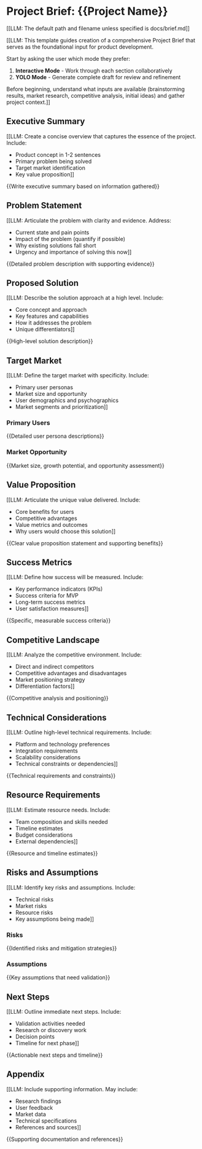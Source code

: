 # Project Brief: {{Project Name}}

[[LLM: The default path and filename unless specified is docs/brief.md]]

[[LLM: This template guides creation of a comprehensive Project Brief that serves as the foundational input for product development.

Start by asking the user which mode they prefer:

1. **Interactive Mode** - Work through each section collaboratively
2. **YOLO Mode** - Generate complete draft for review and refinement

Before beginning, understand what inputs are available (brainstorming results, market research, competitive analysis, initial ideas) and gather project context.]]

## Executive Summary

[[LLM: Create a concise overview that captures the essence of the project. Include:

- Product concept in 1-2 sentences
- Primary problem being solved
- Target market identification
- Key value proposition]]

{{Write executive summary based on information gathered}}

## Problem Statement

[[LLM: Articulate the problem with clarity and evidence. Address:

- Current state and pain points
- Impact of the problem (quantify if possible)
- Why existing solutions fall short
- Urgency and importance of solving this now]]

{{Detailed problem description with supporting evidence}}

## Proposed Solution

[[LLM: Describe the solution approach at a high level. Include:

- Core concept and approach
- Key features and capabilities
- How it addresses the problem
- Unique differentiators]]

{{High-level solution description}}

## Target Market

[[LLM: Define the target market with specificity. Include:

- Primary user personas
- Market size and opportunity
- User demographics and psychographics
- Market segments and prioritization]]

### Primary Users

{{Detailed user persona descriptions}}

### Market Opportunity

{{Market size, growth potential, and opportunity assessment}}

## Value Proposition

[[LLM: Articulate the unique value delivered. Include:

- Core benefits for users
- Competitive advantages
- Value metrics and outcomes
- Why users would choose this solution]]

{{Clear value proposition statement and supporting benefits}}

## Success Metrics

[[LLM: Define how success will be measured. Include:

- Key performance indicators (KPIs)
- Success criteria for MVP
- Long-term success metrics
- User satisfaction measures]]

{{Specific, measurable success criteria}}

## Competitive Landscape

[[LLM: Analyze the competitive environment. Include:

- Direct and indirect competitors
- Competitive advantages and disadvantages
- Market positioning strategy
- Differentiation factors]]

{{Competitive analysis and positioning}}

## Technical Considerations

[[LLM: Outline high-level technical requirements. Include:

- Platform and technology preferences
- Integration requirements
- Scalability considerations
- Technical constraints or dependencies]]

{{Technical requirements and constraints}}

## Resource Requirements

[[LLM: Estimate resource needs. Include:

- Team composition and skills needed
- Timeline estimates
- Budget considerations
- External dependencies]]

{{Resource and timeline estimates}}

## Risks and Assumptions

[[LLM: Identify key risks and assumptions. Include:

- Technical risks
- Market risks
- Resource risks
- Key assumptions being made]]

### Risks

{{Identified risks and mitigation strategies}}

### Assumptions

{{Key assumptions that need validation}}

## Next Steps

[[LLM: Outline immediate next steps. Include:

- Validation activities needed
- Research or discovery work
- Decision points
- Timeline for next phase]]

{{Actionable next steps and timeline}}

## Appendix

[[LLM: Include supporting information. May include:

- Research findings
- User feedback
- Market data
- Technical specifications
- References and sources]]

{{Supporting documentation and references}}
